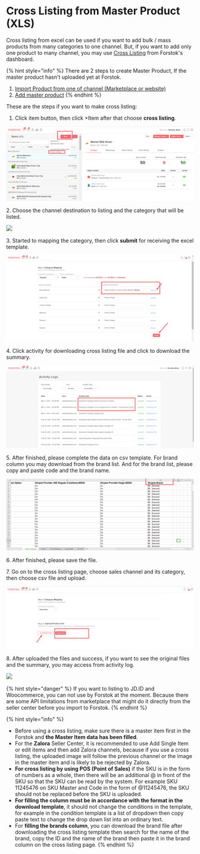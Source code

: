 # Cross Listing from Master Product (XLS)

Cross listing from excel can be used if you want to add bulk / mass products from many categories to one channel. But, if you want to add only one product to many channel, you may use [Cross Listing](cross-listing-items-interface.md) from Forstok's dashboard.&#x20;

{% hint style="info" %}
There are 2 steps to create Master Product, If the master product hasn't uploaded yet at Forstok.&#x20;

1. [Import Product from one of channel (Marketplace or website)](import-product-from-channels.md)
2. [Add master product](add-master-product.md)
{% endhint %}

These are the steps if you want to make cross listing:

1. Click item button, then click +Item after that choose **cross listing**.

![](../../.gitbook/assets/-lj3XDsVRXGuTalXgcTGyPjRzbTZBM-y7A.png)

2\. Choose the channel destination to listing and the category that will be listed.

![](../../.gitbook/assets/eq8O\_75YrevrzJ6HfwcTl8imdKWuu2Shkg.png)

3\. Started to mapping the category, then click **submit** for receiving the excel template.

![](../../.gitbook/assets/YtrSsmawIeMJR3Bqc0PI4HSuDozOsCcPrQ.png)

4\. Click activity for downloading cross listing file and click to download the summary.

![](<../../.gitbook/assets/image (2) (1).png>)

5\. After finished, please complete the data on csv template. For brand column you may download from the brand list. And for the brand list, please copy and paste code and the brand name.

![](<../../.gitbook/assets/image (3) (1).png>)

6\. After finished, please save the file.

7\. Go on to the cross listing page, choose sales channel and its category, then choose csv file and upload.

![](../../.gitbook/assets/zHuIDDrUi8KofVxv9DoTN200SKwTdMqFug.png)

8\. After uploaded the files and success, if you want to see the original files and the summary, you may access from activity log.&#x20;

![](../../.gitbook/assets/iKBxQ4uj05i-bZEJA5REOMw\_t\_l3FpjSug.png)

{% hint style="danger" %}
If you want to listing to JD.ID and Woocommerce, you can not use by Forstok at the moment. Because there are some API limitations from marketplace that might do it directly from the seller center before you import to Forstok.
{% endhint %}

{% hint style="info" %}
* Before using a cross listing, make sure there is a master item first in the Forstok and **the Master Item data has been filled**.&#x20;
* For the **Zalora** Seller Center, it is recommended to use Add Single Item or edit items and then add Zalora channels, because if you use a cross listing, the uploaded image will follow the previous channel or the image in the master item and is likely to be rejected by Zalora.&#x20;
* **For cross listing by using POS (Point of Sales)** if the SKU is in the form of numbers as a whole, then there will be an additional @ in front of the SKU so that the SKU can be read by the system. For example SKU 11245476 on SKU Master and Code in the form of @11245476, the SKU should not be replaced before the SKU is uploaded.&#x20;
* **For filling the column must be in accordance with the format in the download template**, it should not change the conditions in the template, for example in the condition template is a list of dropdown then copy paste text to change the drop down list into an ordinary text.
* For **filling the brands column**, you can download the brand file after downloading the cross listing template then search for the name of the brand, copy the ID and the name of the brand then paste it in the brand column on the cross listing page.
{% endhint %}

